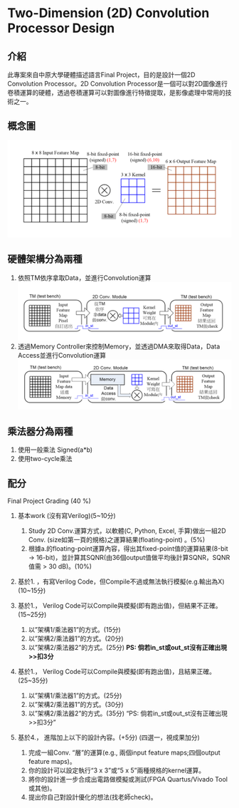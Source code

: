 # Two-Dimension (2D) Convolution Processor Design

## 介紹
此專案來自中原大學硬體描述語言Final Project，目的是設計一個2D Convolution Processor。2D Convolution Processor是一個可以對2D圖像進行卷積運算的硬體，透過卷積運算可以對圖像進行特徵提取，是影像處理中常用的技術之一。

## 概念圖
![concept](./images/concept.png)

## 硬體架構分為兩種
1. 依照TM依序拿取Data，並進行Convolution運算
![arc1](./images/arc1.png)
2. 透過Memory Controller來控制Memory，並透過DMA來取得Data，Data Access並進行Convolution運算
![arc2](./images/arc2.png)

## 乘法器分為兩種
1. 使用一般乘法 Signed(a*b)
2. 使用two-cycle乘法

## 配分
Final Project Grading (40 %)
1.  基本work (沒有寫Verilog)(5~10分)
    1.  Study 2D Conv.運算方式，以軟體(C, Python, Excel, 手算)做出一組2D Conv. (size如第一頁的規格)之運算結果(floating-point) 。(5%)
    2. 根據a.的floating-point運算內容，得出其fixed-point值的運算結果(8-bit -> 16-bit)，並計算其SQNR(由36個output值做平均後計算SQNR，SQNR值需 > 30 dB)。(10%)
2. 基於1. ，有寫Verilog Code，但Compile不過或無法執行模擬(e.g.輸出為X) (10~15分)
3. 基於1.， Verilog Code可以Compile與模擬(即有跑出值)，但結果不正確。(15~25分)
    1. 以”架構1/乘法器1”的方式。(15分)  
    2. 以”架構2/乘法器1”的方式。(20分)
    3. 以”架構2/乘法器2”的方式。(25分) **PS: 倘若in_st或out_st沒有正確出現>>扣3分**
4. 基於1.， Verilog Code可以Compile與模擬(即有跑出值)，且結果正確。(25~35分)

    1. 以”架構1/乘法器1”的方式。(25分)   
    2. 以”架構2/乘法器1”的方式。(30分)
    3. 以”架構2/乘法器2”的方式。(35分)   “PS: 倘若in_st或out_st沒有正確出現>>扣3分”
5. 基於4.， 進階加上以下的設計內容。(+5分) (四選一，視成果加分)
    1. 完成一組Conv. “層”的運算(e.g., 兩個input feature maps;四個output feature maps)。
    2. 你的設計可以設定執行“3 x 3”或“5 x 5”兩種規格的kernel運算。
    3. 將你的設計進一步合成出電路做模擬或測試(FPGA Quartus/Vivado Tool或其他)。
    4. 提出你自己對設計優化的想法(找老師check)。

